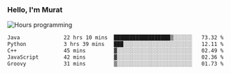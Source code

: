 ### Hello, I'm Murat
<picture>
  <img src="https://wakatime.com/badge/user/eddcd7fe-d4ee-4c18-ab18-375b9a454019.svg" alt="Hours programming" title="Time well spent 🙃" />
</picture>
<!--START_SECTION:wakatime-->

```txt
Java              22 hrs 10 mins  ██████████████████▒░░░░░░   73.32 %
Python            3 hrs 39 mins   ███░░░░░░░░░░░░░░░░░░░░░░   12.11 %
C++               45 mins         ▓░░░░░░░░░░░░░░░░░░░░░░░░   02.49 %
JavaScript        42 mins         ▓░░░░░░░░░░░░░░░░░░░░░░░░   02.36 %
Groovy            31 mins         ▒░░░░░░░░░░░░░░░░░░░░░░░░   01.73 %
```

<!--END_SECTION:wakatime-->
